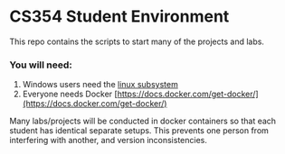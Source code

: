 # CS354 Student Environment 

This repo contains the scripts to start many of the projects and labs.

### You will need:

1. Windows users need the [linux subsystem](https://docs.microsoft.com/en-us/windows/wsl/install-win10)
2. Everyone needs Docker [https://docs.docker.com/get-docker/](https://docs.docker.com/get-docker/)

Many labs/projects will be conducted in docker containers so that each student has identical separate setups. This prevents one person from interfering with another, and version inconsistencies.

